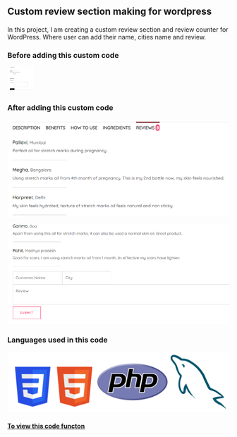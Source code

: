## Custom review section making for wordpress ##

#### 

In this project, I am creating a custom review section and review counter for WordPress. Where user can add their name, cities name and review. 

####

### Before adding this custom code ###
<div style="width:60px ; height:60px;">
<img src="/image/before.jpg"  width:400>
<!-- 
![Alt Image text](/image/before.jpg "Before adding this code") -->

</div>

### After adding this custom code ###
![Alt Image text](/image/after.png "After adding this code")

![Alt Image text](/image/after1.png "After adding this code")

### Languages used in this code ###
![Alt Image text](/image/logo.png "languages")

#### [To view this code functon](https://babymelon.in/product/stretch-marks-oil/) ####